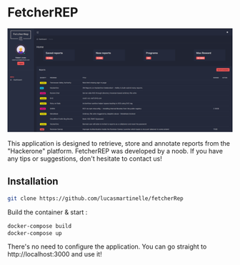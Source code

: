 # FetcherREP

![](fetcherREP.png)

This application is designed to retrieve, store and annotate reports from the "Hackerone" platform. FetcherREP was developed by a noob. If you have any tips or suggestions, don't hesitate to contact us!

## Installation

```bash
git clone https://github.com/lucasmartinelle/fetcherRep
```

Build the container & start :

```
docker-compose build
docker-compose up
```

There's no need to configure the application. You can go straight to http://localhost:3000 and use it!
